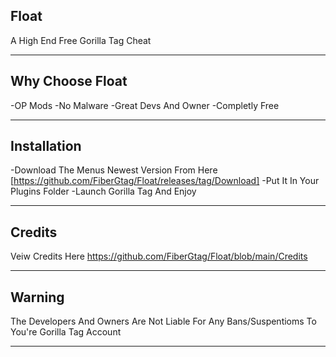 ## Float 
A High End Free Gorilla Tag Cheat

---

## Why Choose Float
-OP Mods 
-No Malware
-Great Devs And Owner
-Completly Free

---

## Installation
-Download The Menus Newest Version From Here [https://github.com/FiberGtag/Float/releases/tag/Download]
-Put It In Your Plugins Folder
-Launch Gorilla Tag And Enjoy

---

## Credits
Veiw Credits Here https://github.com/FiberGtag/Float/blob/main/Credits

---
## Warning 
The Developers And Owners Are Not Liable For Any Bans/Suspentioms To You're Gorilla Tag Account

---
